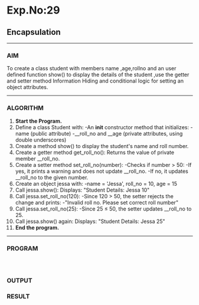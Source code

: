 # Exp.No:29  
## Encapsulation

---

### AIM  
To create a class student with members name ,age,rollno and an user defined function show() to display the details of the student ,use the getter and setter method Information Hiding and conditional logic for setting an object attributes.

---

### ALGORITHM

1. **Start the Program.**
2. Define a class Student with:
  -An __init__ constructor method that initializes:
  -name (public attribute)
  -__roll_no and __age (private attributes, using double underscores)
4. Create a method show() to display the student's name and roll number.
5. Create a getter method get_roll_no(): Returns the value of private member __roll_no.
6. Create a setter method set_roll_no(number):
-Checks if number > 50:
  -If yes, it prints a warning and does not update __roll_no.
  -If no, it updates __roll_no to the given number.
7. Create an object jessa with:
-name = 'Jessa', roll_no = 10, age = 15
8. Call jessa.show(): Displays: "Student Details: Jessa 10"
9. Call jessa.set_roll_no(120):
-Since 120 > 50, the setter rejects the change and prints:
 -"Invalid roll no. Please set correct roll number"
10. Call jessa.set_roll_no(25):
-Since 25 ≤ 50, the setter updates __roll_no to 25.
11. Call jessa.show() again: Displays: "Student Details: Jessa 25"
12. **End the program.**

---

### PROGRAM

```



```

### OUTPUT


### RESULT


